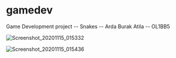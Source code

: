 # gamedev
Game Development project -- Snakes -- Arda Burak Atila -- OL1BB5


![Screenshot_20201115_015332](https://user-images.githubusercontent.com/56447709/99160337-a48d7680-26e6-11eb-91dd-50f7fcefb885.png)



![Screenshot_20201115_015436](https://user-images.githubusercontent.com/56447709/99160338-a5bea380-26e6-11eb-975b-019d06b95772.png)

